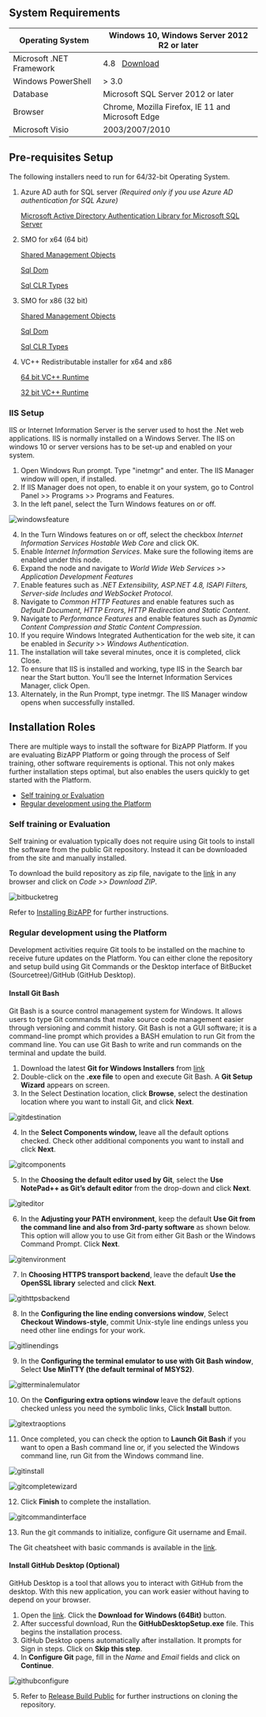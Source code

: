 ## System Requirements

| Operating System        | Windows 10, Windows Server 2012 R2 or later          |
| ----------------------- | -----------------------------------------------------|
| Microsoft .NET Framework | 4.8 &nbsp;&nbsp;[Download](https://dotnet.microsoft.com/download/dotnet-framework/net48)             |
| Windows PowerShell      | > 3.0                                                |
| Database                | Microsoft SQL Server 2012 or later				     |           
| Browser                 | Chrome, Mozilla Firefox, IE 11 and Microsoft Edge 	 |
| Microsoft Visio         | 2003/2007/2010                                       |

## Pre-requisites Setup
The following installers need to run for 64/32-bit Operating System.
1.	Azure AD auth for SQL server *(Required only if you use Azure AD authentication for SQL Azure)*

	[Microsoft Active Directory Authentication Library for Microsoft SQL Server](https://www.microsoft.com/en-us/download/confirmation.aspx?id=48742)

2.	SMO for x64 (64 bit)

	[Shared Management Objects](https://cdn.apppoint.com/bizapp/smo/x64/SharedManagementObjects.msi)

	[Sql Dom](https://cdn.apppoint.com/bizapp/smo/x64/SqlDom.msi)
	
	[Sql CLR Types](https://cdn.apppoint.com/bizapp/smo/x64/SQLSysClrTypes.msi)

3.	SMO for x86 (32 bit)

	[Shared Management Objects](https://cdn.apppoint.com/bizapp/smo/x86SharedManagementObjects.msi)

	[Sql Dom](https://cdn.apppoint.com/bizapp/smo/x86/SqlDom.msi)
	
	[Sql CLR Types](https://cdn.apppoint.com/bizapp/smo/x86/SQLSysClrTypes.msi)
	
4.	VC++ Redistributable installer for x64 and x86

	[64 bit VC++ Runtime](https://cdn.apppoint.com/bizapp/vcredist/vcredist_x64.exe)

	[32 bit VC++ Runtime](https://cdn.apppoint.com/bizapp/vcredist/vcredist_x86.exe)

### IIS Setup

IIS or Internet Information Server is the server used to host the .Net web applications. IIS is normally installed on a Windows Server. 
The IIS on windows 10 or server versions has to be set-up and enabled on your system.
1.	Open Windows Run prompt. Type "inetmgr" and enter. The IIS Manager window will open, if installed.
2.	If IIS Manager does not open, to enable it on your system, go to Control Panel >> Programs >> Programs and Features.
3.	In the left panel, select the Turn Windows features on or off.
 
![windowsfeature](/images/systeminstalls/windowsfeatureonoff.png)

4.	In the Turn Windows features on or off, select the checkbox *Internet Information Services Hostable Web Core* and click OK. 
5.  Enable *Internet Information Services*. Make sure the following items are enabled under this node.
6.  Expand the node and navigate to *World Wide Web Services* >> *Application Development Features*
7.  Enable features such as *.NET Extensibility, ASP.NET 4.8, ISAPI Filters, Server-side Includes and WebSocket Protocol*.
8.  Navigate to *Common HTTP Features* and enable features such as *Default Document, HTTP Errors, HTTP Redirection and Static Content*.
9.  Navigate to *Performance Features* and enable features such as *Dynamic Content Compression and Static Content Compression*.
10. If you require Windows Integrated Authentication for the web site, it can be enabled in *Security* >> *Windows Authentication*. 
11.	The installation will take several minutes, once it is completed, click Close.
12.	To ensure that IIS is installed and working, type IIS in the Search bar near the Start button. You’ll see the Internet Information Services Manager, click Open.
13.	Alternately, in the Run Prompt, type inetmgr. The IIS Manager window opens when successfully installed.

## Installation Roles

There are multiple ways to install the software for BizAPP Platform. If you are evaluating BizAPP Platform or going through the process of Self training, other software requirements is optional.
This not only makes further installation steps optimal, but also enables the users quickly to get started with the Platform.

* [Self training or Evaluation](#self-training-or-evaluation)
* [Regular development using the Platform](#regular-development-using-the-platform)

### Self training or Evaluation

Self training or evaluation typically does not require using Git tools to install the software from the public Git repository. Instead it can be downloaded from the site and 
manually installed.

To download the build repository as zip file, navigate to the [link](https://github.com/apppoint-release/BizAPP-Public) in any browser
and click on *Code >> Download ZIP*.

![bitbucketreg](/images/bizapppublic/DownloadRepoZip.png)

Refer to [Installing BizAPP](installbizapp.md) for further instructions.

### Regular development using the Platform

Development activities require Git tools to be installed on the machine to receive future updates on the Platform. 
You can either clone the repository and setup build using Git Commands or the Desktop interface of BitBucket (Sourcetree)/GitHub (GitHub Desktop).

#### Install Git Bash 

Git Bash is a source control management system for Windows. It allows users to type Git commands that make source code management easier through versioning and commit history. 
Git Bash is not a GUI software; it is a command-line prompt which provides a BASH emulation to run Git from the command line. 
You can use Git Bash to write and run commands on the terminal and update the build.

1.	Download the latest **Git for Windows Installers** from [link](https://gitforwindows.org/) 
2.	Double-click on the **.exe file** to open and execute Git Bash. A **Git Setup Wizard** appears on screen.
3.	In the Select Destination location, click **Browse**, select the destination location where you want to install Git, and click **Next**.

![gitdestination](/images/systeminstalls/gitsetup_destination.png)

4.	In the **Select Components window,** leave all the default options checked. Check other additional components you want to install and click **Next**.

![gitcomponents](/images/systeminstalls/gitsetup_components.png)
 
5.	In the **Choosing the default editor used by Git**, select the **Use NotePad++ as Git’s default editor** from the drop-down and click **Next**. 

![giteditor](/images/systeminstalls/gitsetup_defaulteditor.png)

6.	In the **Adjusting your PATH environment**, keep the default **Use Git from the command line and also from 3rd-party software** as shown below. This option will allow you to use Git from either Git Bash or the Windows Command Prompt. Click **Next**.
 
 ![gitenvironment](/images/systeminstalls/gitsetup_environment.png)

7.	In **Choosing HTTPS transport backend**, leave the default **Use the OpenSSL library** selected and click **Next**. 

![githttpsbackend](/images/systeminstalls/gitsetup_httpsbackend.png)
 
8.	In the **Configuring the line ending conversions window**, Select **Checkout Windows-style**, commit Unix-style line endings unless you need other line endings for your work.

![gitlinendings](/images/systeminstalls/gitsetup_lineendings.png)
 
9.	In the **Configuring the terminal emulator to use with Git Bash window**, Select **Use MinTTY (the default terminal of MSYS2)**.

![gitterminalemulator](/images/systeminstalls/gitsetup_terminalemulator.png)
 
10.	On the **Configuring extra options window** leave the default options checked unless you need the symbolic links, Click **Install** button.

![gitextraoptions](/images/systeminstalls/gitsetup_extraoptions.png)
 
11.	Once completed, you can check the option to **Launch Git Bash** if you want to open a Bash command line or, if you selected the Windows command line, run Git from the Windows command line.
 
 ![gitinstall](/images/systeminstalls/gitsetup_install.png)
 
 ![gitcompletewizard](/images/systeminstalls/gitsetup_completewizard.png)
  
12.	Click **Finish** to complete the installation. 

![gitcommandinterface](/images/systeminstalls/gitcommandinterface.png)

13.	Run the git commands to initialize, configure Git username and Email.  

The Git cheatsheet with basic commands is available in the [link](https://education.github.com/git-cheat-sheet-education.pdf). 

#### Install GitHub Desktop (Optional)

GitHub Desktop is a tool that allows you to interact with GitHub from the desktop. With this new application, you can work easier without having to depend on your browser. 

1. Open the [link](https://desktop.github.com/). Click the **Download for Windows (64Bit)** button.
2. After successful download, Run the **GitHubDesktopSetup.exe** file. This begins the installation process.
3. GitHub Desktop opens automatically after installation. It prompts for Sign in steps. Click on **Skip this step**.
4. In **Configure Git** page, fill in the *Name* and *Email* fields and click on **Continue**.

![githubconfigure](/images/github/configure.png)

5. Refer to [Release Build Public](bizapppublic.md) for further instructions on cloning the repository.